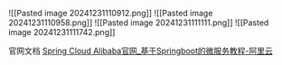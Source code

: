 ![[Pasted image 20241231110912.png]]
![[Pasted image 20241231110958.png]]
![[Pasted image 20241231111111.png]]
![[Pasted image 20241231111742.png]]


官网文档
[Spring Cloud Alibaba官网_基于Springboot的微服务教程-阿里云](https://sca.aliyun.com/?spm=5176.29160081.0.0.74805c72wjAKvV)